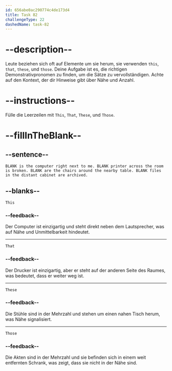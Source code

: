 ```yaml
---
id: 656abe0ac290774c4de173d4
title: Task 82
challengeType: 22
dashedName: task-82
---
```


# --description--

Leute beziehen sich oft auf Elemente um sie herum, sie verwenden `this`, `that`, `these`, und `those`. Deine Aufgabe ist es, die richtigen Demonstrativpronomen zu finden, um die Sätze zu vervollständigen. Achte auf den Kontext, der dir Hinweise gibt über Nähe und Anzahl.

# --instructions--

Fülle die Leerzeilen mit `This`, `That`, `These`, und `Those`.

# --fillInTheBlank--

## --sentence--

`BLANK is the computer right next to me. BLANK printer across the room is broken. BLANK are the chairs around the nearby table. BLANK files in the distant cabinet are archived.`

## --blanks--

`This`

### --feedback--

Der Computer ist einzigartig und steht direkt neben dem Lautsprecher, was auf Nähe und Unmittelbarkeit hindeutet.

---

`That`

### --feedback--

Der Drucker ist einzigartig, aber er steht auf der anderen Seite des Raumes, was bedeutet, dass er weiter weg ist.

---

`These`

### --feedback--

Die Stühle sind in der Mehrzahl und stehen um einen nahen Tisch herum, was Nähe signalisiert.

---

`Those`

### --feedback--

Die Akten sind in der Mehrzahl und sie befinden sich in einem weit entfernten Schrank, was zeigt, dass sie nicht in der Nähe sind.
